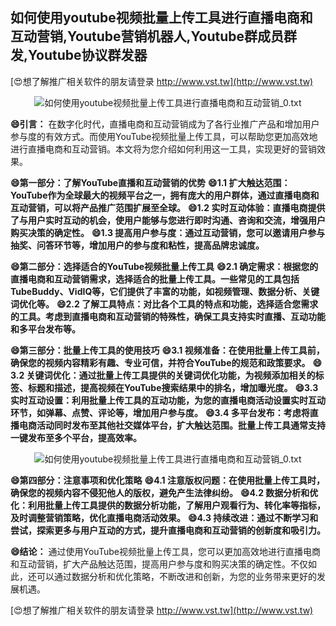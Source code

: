## **如何使用youtube视频批量上传工具进行直播电商和互动营销,Youtube营销机器人,Youtube群成员群发,Youtube协议群发器**

[😍想了解推广相关软件的朋友请登录 http://www.vst.tw](http://www.vst.tw)

 <center><img src="https://vst.tw/MP4/tuiguang/png/7.png" alt="如何使用youtube视频批量上传工具进行直播电商和互动营销_0.txt"></center>

**😄引言：**
在数字化时代，直播电商和互动营销成为了各行业推广产品和增加用户参与度的有效方式。而使用YouTube视频批量上传工具，可以帮助您更加高效地进行直播电商和互动营销。本文将为您介绍如何利用这一工具，实现更好的营销效果。

**😄第一部分：了解YouTube直播和互动营销的优势**
**😄1.1 扩大触达范围：YouTube作为全球最大的视频平台之一，拥有庞大的用户群体，通过直播电商和互动营销，可以将产品推广范围扩展至全球。**
**😄1.2 实时互动体验：直播电商提供了与用户实时互动的机会，使用户能够与您进行即时沟通、咨询和交流，增强用户购买决策的确定性。**
**😄1.3 提高用户参与度：通过互动营销，您可以邀请用户参与抽奖、问答环节等，增加用户的参与度和粘性，提高品牌忠诚度。**

**😄第二部分：选择适合的YouTube视频批量上传工具**
**😄2.1 确定需求：根据您的直播电商和互动营销需求，选择适合的批量上传工具。一些常见的工具包括TubeBuddy、VidIQ等，它们提供了丰富的功能，如视频管理、数据分析、关键词优化等。**
**😄2.2 了解工具特点：对比各个工具的特点和功能，选择适合您需求的工具。考虑到直播电商和互动营销的特殊性，确保工具支持实时直播、互动功能和多平台发布等。**

**😄第三部分：批量上传工具的使用技巧**
**😄3.1 视频准备：在使用批量上传工具前，确保您的视频内容精彩有趣、专业可信，并符合YouTube的规范和政策要求。**
**😄3.2 关键词优化：通过批量上传工具提供的关键词优化功能，为视频添加相关的标签、标题和描述，提高视频在YouTube搜索结果中的排名，增加曝光度。**
**😄3.3 实时互动设置：利用批量上传工具的互动功能，为您的直播电商活动设置实时互动环节，如弹幕、点赞、评论等，增加用户参与度。**
**😄3.4 多平台发布：考虑将直播电商活动同时发布至其他社交媒体平台，扩大触达范围。批量上传工具通常支持一键发布至多个平台，提高效率。**

 <center><img src="https://vst.tw/MP4/tuiguang/png/1.png" alt="如何使用youtube视频批量上传工具进行直播电商和互动营销_0.txt"></center>

**😄第四部分：注意事项和优化策略**
**😄4.1 注意版权问题：在使用批量上传工具时，确保您的视频内容不侵犯他人的版权，避免产生法律纠纷。**
**😄4.2 数据分析和优化：利用批量上传工具提供的数据分析功能，了解用户观看行为、转化率等指标，及时调整营销策略，优化直播电商活动效果。**
**😄4.3 持续改进：通过不断学习和尝试，探索更多与用户互动的方式，提升直播电商和互动营销的创新度和吸引力。**

**😄结论：**
通过使用YouTube视频批量上传工具，您可以更加高效地进行直播电商和互动营销，扩大产品触达范围，提高用户参与度和购买决策的确定性。不仅如此，还可以通过数据分析和优化策略，不断改进和创新，为您的业务带来更好的发展机遇。

[😍想了解推广相关软件的朋友请登录 http://www.vst.tw](http://www.vst.tw)



